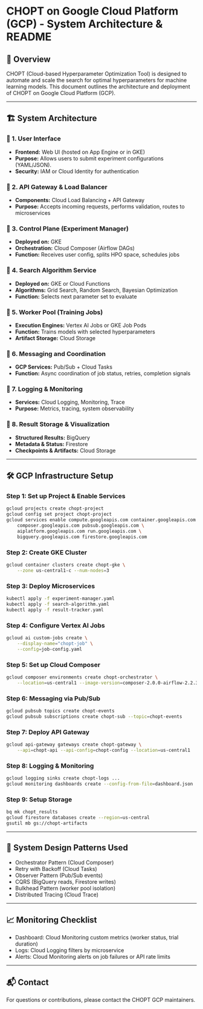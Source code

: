 # CHOPT on Google Cloud Platform (GCP) - System Architecture & README

## 📘 Overview
CHOPT (Cloud-based Hyperparameter Optimization Tool) is designed to automate and scale the search for optimal hyperparameters for machine learning models. This document outlines the architecture and deployment of CHOPT on Google Cloud Platform (GCP).

---

## 🏗 System Architecture

### 🔹 1. User Interface
- **Frontend:** Web UI (hosted on App Engine or in GKE)
- **Purpose:** Allows users to submit experiment configurations (YAML/JSON).
- **Security:** IAM or Cloud Identity for authentication

### 🔹 2. API Gateway & Load Balancer
- **Components:** Cloud Load Balancing + API Gateway
- **Purpose:** Accepts incoming requests, performs validation, routes to microservices

### 🔹 3. Control Plane (Experiment Manager)
- **Deployed on:** GKE
- **Orchestration:** Cloud Composer (Airflow DAGs)
- **Function:** Receives user config, splits HPO space, schedules jobs

### 🔹 4. Search Algorithm Service
- **Deployed on:** GKE or Cloud Functions
- **Algorithms:** Grid Search, Random Search, Bayesian Optimization
- **Function:** Selects next parameter set to evaluate

### 🔹 5. Worker Pool (Training Jobs)
- **Execution Engines:** Vertex AI Jobs or GKE Job Pods
- **Function:** Trains models with selected hyperparameters
- **Artifact Storage:** Cloud Storage

### 🔹 6. Messaging and Coordination
- **GCP Services:** Pub/Sub + Cloud Tasks
- **Function:** Async coordination of job status, retries, completion signals

### 🔹 7. Logging & Monitoring
- **Services:** Cloud Logging, Monitoring, Trace
- **Purpose:** Metrics, tracing, system observability

### 🔹 8. Result Storage & Visualization
- **Structured Results:** BigQuery
- **Metadata & Status:** Firestore
- **Checkpoints & Artifacts:** Cloud Storage

---

## 🛠 GCP Infrastructure Setup

### Step 1: Set up Project & Enable Services
```bash
gcloud projects create chopt-project
gcloud config set project chopt-project
gcloud services enable compute.googleapis.com container.googleapis.com \
    composer.googleapis.com pubsub.googleapis.com \
    aiplatform.googleapis.com run.googleapis.com \
    bigquery.googleapis.com firestore.googleapis.com
```

### Step 2: Create GKE Cluster
```bash
gcloud container clusters create chopt-gke \
    --zone us-central1-c --num-nodes=3
```

### Step 3: Deploy Microservices
```bash
kubectl apply -f experiment-manager.yaml
kubectl apply -f search-algorithm.yaml
kubectl apply -f result-tracker.yaml
```

### Step 4: Configure Vertex AI Jobs
```bash
gcloud ai custom-jobs create \
    --display-name="chopt-job" \
    --config=job-config.yaml
```

### Step 5: Set up Cloud Composer
```bash
gcloud composer environments create chopt-orchestrator \
    --location=us-central1 --image-version=composer-2.0.0-airflow-2.2.3
```

### Step 6: Messaging via Pub/Sub
```bash
gcloud pubsub topics create chopt-events
gcloud pubsub subscriptions create chopt-sub --topic=chopt-events
```

### Step 7: Deploy API Gateway
```bash
gcloud api-gateway gateways create chopt-gateway \
    --api=chopt-api --api-config=chopt-config --location=us-central1
```

### Step 8: Logging & Monitoring
```bash
gcloud logging sinks create chopt-logs ...
gcloud monitoring dashboards create --config-from-file=dashboard.json
```

### Step 9: Setup Storage
```bash
bq mk chopt_results
gcloud firestore databases create --region=us-central
gsutil mb gs://chopt-artifacts
```

---

## 🧩 System Design Patterns Used
- Orchestrator Pattern (Cloud Composer)
- Retry with Backoff (Cloud Tasks)
- Observer Pattern (Pub/Sub events)
- CQRS (BigQuery reads, Firestore writes)
- Bulkhead Pattern (worker pool isolation)
- Distributed Tracing (Cloud Trace)

---

## 📈 Monitoring Checklist
- Dashboard: Cloud Monitoring custom metrics (worker status, trial duration)
- Logs: Cloud Logging filters by microservice
- Alerts: Cloud Monitoring alerts on job failures or API rate limits

---

## 📬 Contact
For questions or contributions, please contact the CHOPT GCP maintainers.

